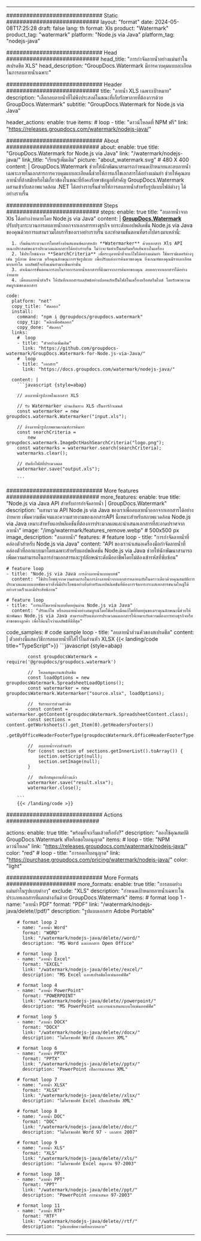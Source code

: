 
---
############################# Static ############################
layout: "format"
date:  2024-05-08T17:25:28
draft: false
lang: th
format: Xls
product: "Watermark"
product_tag: "watermark"
platform: "Node.js via Java"
platform_tag: "nodejs-java"

############################# Head ############################
head_title: "การกำจัดลายน้ำอย่างแม่นยำในสเปรดชีต XLS"
head_description: "GroupDocs.Watermark มีการควบคุมแบบละเอียดในการลบลายน้ำเฉพาะ"

############################# Header ############################
title: "ลายน้ำ XLS เฉพาะเป้าหมาย" 
description: "เลือกลบลายน้ำที่ไม่พึงประสงค์ในขณะที่เก็บรักษาลายที่ต้องการด้วย GroupDocs.Watermark"
subtitle: "GroupDocs.Watermark for Node.js via Java" 

header_actions:
  enable: true
  items:
    #  loop
    - title: "ดาวน์โหลดที่ NPM ฟรี"
      link: "https://releases.groupdocs.com/watermark/nodejs-java/"
      
############################# About ############################
about:
    enable: true
    title: "GroupDocs.Watermark for Node.js via Java"
    link: "/watermark/nodejs-java/"
    link_title: "เรียนรู้เพิ่มเติม"
    picture: "about_watermark.svg" # 480 X 400
    content: |
       GroupDocs.Watermark ช่วยให้นักพัฒนาสามารถกำหนดเป้าหมายและลบลายน้ำเฉพาะภายในเอกสารการควบคุมแบบละเอียดนี้ช่วยให้การแก้ไขเอกสารได้อย่างแม่นยำ ช่วยให้คุณลบลายน้ำที่ล้าสมัยหรือไม่เกี่ยวข้องในขณะที่ยังคงรักษาข้อมูลที่สำคัญ GroupDocs.Watermark ผสานเข้ากับสภาพแวดล้อม .NET ได้อย่างราบรื่นช่วยให้การลบลายน้ำสำหรับรูปแบบไฟล์ต่างๆ ได้อย่างราบรื่น

############################# Steps ############################
steps:
    enable: true
    title: "ลบลายน้ำจาก Xls ได้อย่างง่ายดายโดย Node.js via Java"
    content: |
      **[GroupDocs.Watermark](https://products.groupdocs.com/watermark/nodejs-java/)** ปรับปรุงกระบวนการลบลายน้ำออกจากเอกสารทางธุรกิจ ยกระดับแอปพลิเคชัน Node.js via Java ของคุณด้วยการผสานรวมไลบรารีของเราอย่างราบรื่น และทำตามขั้นตอนที่ตรงไปตรงมาเหล่านี้:
      
      1. เริ่มต้นกระบวนการโดยสร้างอินสแตนซ์คลาสหลัก **Watermarker** ด้วยเอกสาร Xls API อเนกประสงค์ของเราประมวลผลเอกสารได้อย่างราบรื่น ไม่ว่าจะจัดทำเป็นสตรีมหรือเส้นทางในเครื่อง
      2. ใช้ประโยชน์จาก **SearchCriteria** เพื่อระบุลายน้ำที่จะแก้ไขได้อย่างแม่นยำ ใช้พารามิเตอร์ต่างๆ เช่น รูปภาพ ข้อความ หรือคุณลักษณะการจัดรูปแบบ เพื่อปรับแต่งการค้นหาของคุณ ยิ่งเกณฑ์ของคุณมีรายละเอียดมากเท่าใด ผลลัพธ์ก็จะยิ่งแม่นยำมากขึ้นเท่านั้น
      3. ดำเนินการขั้นตอนการลบในรายการลายน้ำเอกสารที่ดึงมาจากการค้นหาของคุณ ลบออกจากเอกสารได้อย่างง่ายดาย
      4. เมื่อลบลายน้ำสำเร็จ ให้บันทึกเอกสารผลลัพธ์อย่างปลอดภัยเป็นไฟล์ในเครื่องหรือสตรีมไบต์ โดยรักษาความสมบูรณ์ของเอกสาร
   
    code:
      platform: "net"
      copy_title: "คัดลอก"
      install:
        command: "npm i @groupdocs/groupdocs.watermark"
        copy_tip: "คลิกเพื่อคัดลอก"
        copy_done: "คัดลอก"
      links:
        #  loop
        - title: "ตัวอย่างเพิ่มเติม"
          link: "https://github.com/groupdocs-watermark/GroupDocs.Watermark-for-Node.js-via-Java/"
        #  loop
        - title: "เอกสาร"
          link: "https://docs.groupdocs.com/watermark/nodejs-java/"
          
      content: |
        ```javascript {style=abap}

        // ลบลายน้ำรูปภาพในเอกสาร XLS

        // รับ Watermarker ผ่านเส้นทาง XLS เป็นอาร์กิวเมนต์
        const watermarker = new groupdocs.watermark.Watermarker("input.xls");
        
        // ล้างลายน้ำรูปภาพตามเกณฑ์การค้นหา
        const searchCriteria = 
            new groupdocs.watermark.ImageDctHashSearchCriteria("logo.png");
        const watermarks = watermarker.search(searchCriteria);
        watermarks.clear();

        // บันทึกไฟล์ที่ประมวลผล
        watermarker.save("output.xls");
        
        ```            

############################# More features ############################
more_features:
  enable: true
  title: "Node.js via Java API สำหรับการกำจัดลายน้ำ | GroupDocs.Watermark"
  description: "ผสานรวม API Node.js via Java ของเราเพื่อลบลายน้ำออกจากเอกสารได้อย่างง่ายดาย เพิ่มความชัดเจนและความสวยงามของเอกสารAPI นี้เหมาะสำหรับสภาพแวดล้อม Node.js via Java เหมาะสำหรับแอปพลิเคชันที่ต้องการประมวลผลและนำเสนอเอกสารที่สะอาดปราศจากลายน้ำ"
  image: "/img/watermark/features_remove.webp" # 500x500 px
  image_description: "ลบลายน้ำ"
  features:
    # feature loop
    - title: "การกำจัดลายน้ำที่คล่องตัวสำหรับ Node.js via Java"
      content: "API ของเรานำเสนอเครื่องมือกำจัดลายน้ำที่คล่องตัวที่ออกแบบมาโดยเฉพาะสำหรับแอปพลิเคชัน Node.js via Java ช่วยให้นักพัฒนาสามารถเพิ่มความสามารถในการอ่านเอกสารและรูปลักษณ์ระดับมืออาชีพโดยไม่ต้องเข้ารหัสที่ซับซ้อน"

    # feature loop
    - title: "Node.js via Java การล้างลายน้ำแบบแบทช์"
      content: "ใช้ประโยชน์จากความสามารถในการล้างลายน้ำจากเอกสารหลายฉบับในคราวเดียวด้วยคุณสมบัติการประมวลผลแบบแบทช์ของเราสิ่งนี้มีประโยชน์อย่างยิ่งสำหรับแอปพลิเคชันที่ต้องการจัดการกระแสเอกสารขนาดใหญ่ได้อย่างรวดเร็วและมีประสิทธิภาพ"

    # feature loop
    - title: "การแก้ไขลายน้ำแบบยืดหยุ่นผ่าน Node.js via Java"
      content: "ปรับแก้ไข หรือลบลายน้ำอย่างสมบูรณ์โดยใช้เครื่องมือแก้ไขที่ยืดหยุ่นของเราคุณลักษณะนี้ช่วยให้นักพัฒนา Node.js via Java สามารถปรับแต่งการประมวลผลเอกสารให้เหมาะกับความต้องการทางธุรกิจหรือคำขอของลูกค้า เพื่อให้แน่ใจว่าผลลัพธ์ที่ดีที่สุด"
      
  code_samples:
    # code sample loop
    - title: "ลบลายน้ำส่วนหัวของสเปรดชีต"
      content: |
        ตัวอย่างนี้แสดงวิธีการลบลายน้ำที่ใส่ไว้ในส่วนหัว XLSX
        {{< landing/code title="TypeScript">}}
        ```javascript {style=abap}
        
            const groupdocsWatermark = require('@groupdocs/groupdocs.watermark')

            //  โหลดสมุดงานสเปรดชีต
            const loadOptions = new groupdocsWatermark.SpreadsheetLoadOptions();
            const watermarker = new groupdocsWatermark.Watermarker("source.xlsx", loadOptions);

            //  รับรายการส่วนหัวข้อ
            const content = watermarker.getContent(groupdocsWatermark.SpreadsheetContent.class);
            const sections = content.getWorksheets().get_Item(0).getHeadersFooters()
                .getByOfficeHeaderFooterType(groupdocsWatermark.OfficeHeaderFooterType.HeaderPrimary).getSections();
  
            //  ลบลายน้ำจากส่วนหัว
            for (const section of sections.getInnerList().toArray()) {
                section.setScript(null);
                section.setImage(null);
            }

            //  บันทึกสมุดงานที่ล้างแล้ว
            watermarker.save("result.xlsx");
            watermarker.close();

        ```
        {{< /landing/code >}}


############################# Actions ############################

actions:
  enable: true
  title: "พร้อมที่จะเริ่มแล้วหรือยัง?"
  description: "ลองใช้คุณสมบัติ GroupDocs.Watermark ฟรีหรือขอใบอนุญาต"
  items:
    #  loop
    - title: "NPM ดาวน์โหลด"
      link: "https://releases.groupdocs.com/watermark/nodejs-java/"
      color: "red"
        #  loop
    - title: "การออกใบอนุญาต"
      link: "https://purchase.groupdocs.com/pricing/watermark/nodejs-java/"
      color: "light"


############################# More Formats #####################
more_formats:
    enable: true
    title: "การลบอย่างแม่นยำในรูปแบบต่างๆ"
    exclude: "XLS"
    description: "กำหนดเป้าหมายลายน้ำเฉพาะในประเภทเอกสารที่แตกต่างกันด้วย GroupDocs.Watermark"
    items: 
        # format loop 1
        - name: "ลายน้ำ PDF"
          format: "PDF"
          link: "/watermark/nodejs-java/delete//pdf/"
          description: "รูปแบบเอกสาร Adobe Portable"

        # format loop 2
        - name: "ลายน้ำ Word"
          format: "WORD"
          link: "/watermark/nodejs-java/delete//word/"
          description: "MS Word และเอกสาร Open Office"
          
        # format loop 3
        - name: "ลายน้ำ Excel"
          format: "EXCEL"
          link: "/watermark/nodejs-java/delete//excel/"
          description: "MS Excel และสเปรดชีตโอเพ่นออฟฟิศ"

        # format loop 4
        - name: "ลายน้ำ PowerPoint"
          format: "POWERPOINT"
          link: "/watermark/nodejs-java/delete//powerpoint/"
          description: "MS PowerPoint และงานนำเสนอแบบโอเพ่นออฟฟิศ"

        # format loop 5
        - name: "ลายน้ำ DOCX"
          format: "DOCX"
          link: "/watermark/nodejs-java/delete//docx/"
          description: "ไมโครซอฟท์ Word เปิดเอกสาร XML"
          
        # format loop 6
        - name: "ลายน้ำ PPTX"
          format: "PPTX"
          link: "/watermark/nodejs-java/delete//pptx/"
          description: "PowerPoint เปิดการนำเสนอ XML"
          
        # format loop 7
        - name: "ลายน้ำ XLSX"
          format: "XLSX"
          link: "/watermark/nodejs-java/delete//xlsx/"
          description: "ไมโครซอฟท์ Excel เปิดสเปรดชีต XML"

        # format loop 8
        - name: "ลายน้ำ DOC"
          format: "DOC"
          link: "/watermark/nodejs-java/delete//doc/"
          description: "ไมโครซอฟท์ Word 97 - เอกสาร 2007"

        # format loop 9
        - name: "ลายน้ำ XLS"
          format: "XLS"
          link: "/watermark/nodejs-java/delete//xls/"
          description: "ไมโครซอฟท์ Excel สมุดงาน 97-2003"

        # format loop 10
        - name: "ลายน้ำ PPT"
          format: "PPT"
          link: "/watermark/nodejs-java/delete//ppt/"
          description: "PowerPoint การนำเสนอ 97-2003"

        # format loop 11
        - name: "ลายน้ำ RTF"
          format: "RTF"
          link: "/watermark/nodejs-java/delete//rtf/"
          description: "รูปแบบข้อความที่หลากหลาย"

---